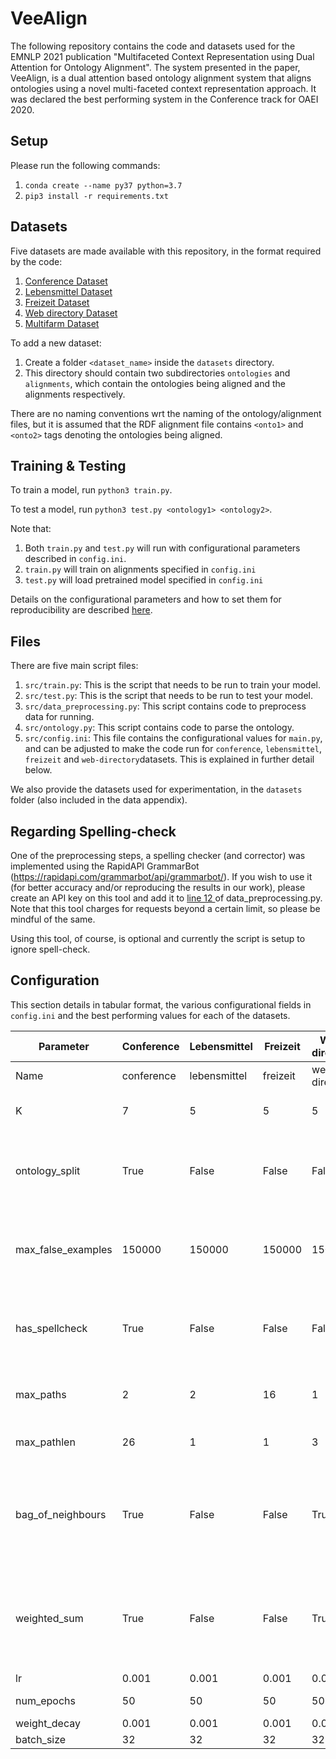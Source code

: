 # VeeAlign

The following repository contains the code and datasets used for the EMNLP 2021 publication "Multifaceted Context Representation using Dual Attention for Ontology Alignment". The system presented in the paper, VeeAlign, is a dual attention based ontology alignment system that aligns ontologies using a novel multi-faceted context representation approach. It was declared the best performing system in the Conference track for OAEI 2020.

## Setup
Please run the following commands: 

1. `conda create --name py37 python=3.7`
2. `pip3 install -r requirements.txt`

## Datasets

Five datasets are made available with this repository, in the format required by the code:

1. [Conference Dataset](http://oaei.ontologymatching.org/2020/conference/index.html)
2. [Lebensmittel Dataset](http://dbs.uni-leipzig.de/file/mapping_lebensmittel.zip)
3. [Freizeit Dataset](http://dbs.uni-leipzig.de/file/mapping_freizeit.zip)
4. [Web directory Dataset](http://dbs.uni-leipzig.de/file/mapping_webdirectory.zip)
5. [Multifarm Dataset](https://www.irit.fr/recherches/MELODI/multifarm/dataset-2015-open.zip)

To add a new dataset:

1. Create a folder `<dataset_name>` inside the `datasets` directory. 
2. This directory should contain two subdirectories `ontologies` and `alignments`, which contain the ontologies being aligned and the alignments respectively.

There are no naming conventions wrt the naming of the ontology/alignment files, but it is assumed that the RDF alignment file contains `<onto1>` and `<onto2>` tags denoting the ontologies being aligned.

## Training & Testing

To train a model, run `python3 train.py`.

To test a model, run `python3 test.py <ontology1> <ontology2>`. 

Note that:

1. Both `train.py` and `test.py` will run with configurational parameters described in `config.ini`.
2. `train.py` will train on alignments specified in `config.ini`
3. `test.py` will load pretrained model specified in `config.ini`

 Details on the configurational parameters and how to set them for reproducibility are described [here](#configuration).

## Files

There are five main script files:
1. `src/train.py`: This is the script that needs to be run to train your model.
2. `src/test.py`: This is the script that needs to be run to test your model.
2. `src/data_preprocessing.py`: This script contains code to preprocess data for running.
3. `src/ontology.py`: This script contains code to parse the ontology.
4. `src/config.ini`: This file contains the configurational values for `main.py`, and can be adjusted to make the code run for `conference`, `lebensmittel`, `freizeit` and `web-directory`datasets. This is explained in further detail below.

We also provide the datasets used for experimentation, in the `datasets` folder (also included in the data appendix).

## Regarding Spelling-check

One of the preprocessing steps, a spelling checker (and corrector) was implemented using the RapidAPI GrammarBot (https://rapidapi.com/grammarbot/api/grammarbot/). If you wish to use it (for better accuracy and/or reproducing the results in our work), please create an API key on this tool and add it to [line 12 ](https://github.com/Remorax/VeeAlign/blob/master/src/data_preprocessing.py#L12) of data_preprocessing.py. Note that this tool charges for requests beyond a certain limit, so please be mindful of the same.

Using this tool, of course, is optional and currently the script is setup to ignore spell-check.

## Configuration

This section details in tabular format, the various configurational fields in `config.ini` and the best performing values for each of the datasets.

| Parameter          | Conference | Lebensmittel | Freizeit | Web-directory | Description                                                                                    |
|--------------------|------------|--------------|----------|---------------|------------------------------------------------------------------------------------------------|
| Name               | conference | lebensmittel | freizeit | web-directory | Name of dataset                                                                                |
| K                  | 7          | 5            | 5        | 5             | Value of K used in K-fold sliding window                                                       |
| ontology_split     | True       | False        | False    | False         | Split training data at ontology level (True) or on element level (False)                       |
| max_false_examples | 150000     | 150000       | 150000   | 150000        | Max number of false (dissimilar) examples to take while training                               |
| has_spellcheck     | True       | False        | False    | False         | Whether or not to use an English spelling checker while preprocessing.                         |
| max_paths          | 2          | 2            | 16       | 1             | Max number of paths to consider, per node                                                      |
| max_pathlen        | 26         | 1            | 1        | 3             | Max length of the path to consider                                                             |
| bag_of_neighbours  | True       | False        | False    | True          | Determines whether one-hop neighbours are treated as a bag of nodes, or path of length one     |
| weighted_sum       | True       | False        | False    | True          | Determines whether unified path representation is computed using weighted sum, or max pooling  |
| lr                 | 0.001      | 0.001        | 0.001    | 0.001         | Learning rate                                                                                  |
| num_epochs         | 50         | 50           | 50       | 50            | Number of epochs                                                                               |
| weight_decay       | 0.001      | 0.001        | 0.001    | 0.001         | Weight decay                                                                                   |
| batch_size         | 32         | 32           | 32       | 32            | Batch size                                                                                     |
